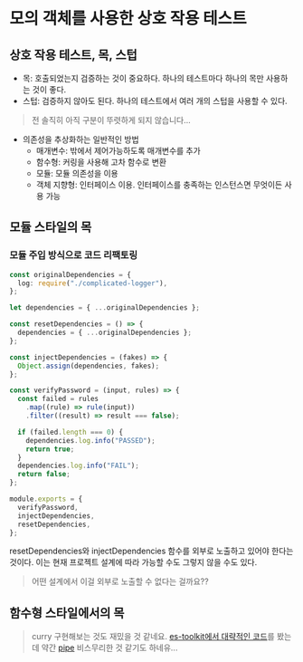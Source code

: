 # 모의 객체를 사용한 상호 작용 테스트

## 상호 작용 테스트, 목, 스텁

- 목: 호출되었는지 검증하는 것이 중요하다. 하나의 테스트마다 하나의 목만 사용하는 것이 좋다.
- 스텁: 검증하지 않아도 된다. 하나의 테스트에서 여러 개의 스텁을 사용할 수 있다.

> 전 솔직히 아직 구분이 뚜렷하게 되지 않습니다...

- 의존성을 추상화하는 일반적인 방법
  - 매개변수: 밖에서 제어가능하도록 매개변수를 추가
  - 함수형: 커링을 사용해 고차 함수로 변환
  - 모듈: 모듈 의존성을 이용
  - 객체 지향형: 인터페이스 이용. 인터페이스를 충족하는 인스턴스면 무엇이든 사용 가능

## 모듈 스타일의 목

### 모듈 주입 방식으로 코드 리팩토링

```typescript
const originalDependencies = {
  log: require("./complicated-logger"),
};

let dependencies = { ...originalDependencies };

const resetDependencies = () => {
  dependencies = { ...originalDependencies };
};

const injectDependencies = (fakes) => {
  Object.assign(dependencies, fakes);
};

const verifyPassword = (input, rules) => {
  const failed = rules
    .map((rule) => rule(input))
    .filter((result) => result === false);

  if (failed.length === 0) {
    dependencies.log.info("PASSED");
    return true;
  }
  dependencies.log.info("FAIL");
  return false;
};

module.exports = {
  verifyPassword,
  injectDependencies,
  resetDependencies,
};
```

resetDependencies와 injectDependencies 함수를 외부로 노출하고 있어야 한다는 것이다.
이는 현재 프로젝트 설계에 따라 가능할 수도 그렇지 않을 수도 있다.

> 어떤 설계에서 이걸 외부로 노출할 수 없다는 걸까요??

## 함수형 스타일에서의 목

> curry 구현해보는 것도 재밌을 것 같네요. [es-toolkit에서 대략적인 코드](https://github.com/toss/es-toolkit/blob/main/src/function/curry.ts)를 봤는데 약간 [pipe](https://dev.to/nexxeln/implementing-the-pipe-operator-in-typescript-30ip) 비스무리한 것 같기도 하네유...
